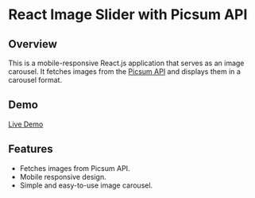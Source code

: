 # React Image Slider with Picsum API

## Overview

This is a mobile-responsive React.js application that serves as an image carousel. It fetches images from the [Picsum API](https://picsum.photos/) and displays them in a carousel format.

## Demo

[Live Demo](https://junaid-react-slider.netlify.app/)

## Features

- Fetches images from Picsum API.
- Mobile responsive design.
- Simple and easy-to-use image carousel.

